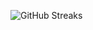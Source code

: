 ![GitHub Streaks](https://github-streaks-mqc9.onrender.com/streak/happilli/image?theme=midnight&cache_bust=1742929787)
